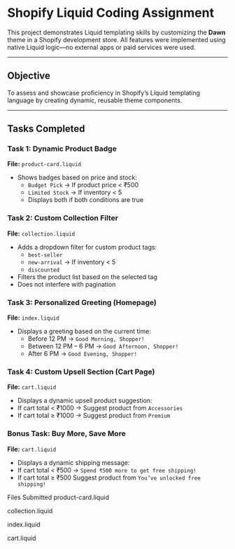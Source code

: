 #  Shopify Liquid Coding Assignment

This project demonstrates Liquid templating skills by customizing the **Dawn** theme in a Shopify development store. All features were implemented using native Liquid logic—no external apps or paid services were used.

---

##  Objective

To assess and showcase proficiency in Shopify’s Liquid templating language by creating dynamic, reusable theme components.

---

## Tasks Completed

### Task 1: Dynamic Product Badge

**File:** `product-card.liquid`

- Shows badges based on price and stock:
  - `Budget Pick` → If product price < ₹500
  - `Limited Stock` → If inventory < 5
  - Displays both if both conditions are true

### Task 2: Custom Collection Filter
 **File:** `collection.liquid`

- Adds a dropdown filter for custom product tags:
  - `best-seller`
  - `new-arrival` → If inventory < 5
  - `discounted`
- Filters the product list based on the selected tag
- Does not interfere with pagination

### Task 3: Personalized Greeting (Homepage)
 **File:** `index.liquid`

- Displays a greeting based on the current time:
  - Before 12 PM → `Good Morning, Shopper!`
  - Between 12 PM – 6 PM → `Good Afternoon, Shopper!`
  - After 6 PM → `Good Evening, Shopper!`

### Task 4: Custom Upsell Section (Cart Page)
 **File:** `cart.liquid`


 - Displays a dynamic upsell product suggestion:
  - If cart total < ₹1000 → Suggest product from `Accessories`
  - If cart total ≥ ₹1000 → Suggest product from `Premium`

### Bonus Task: Buy More, Save More
 **File:** `cart.liquid`

 - Displays a dynamic shipping message:
  - If cart total < ₹500 → `Spend ₹500 more to get free shipping!`
  - If cart total ≥ ₹500 Suggest product from `You’ve unlocked free shipping!`

Files Submitted
product-card.liquid

collection.liquid

index.liquid

cart.liquid




